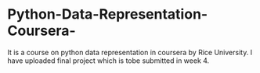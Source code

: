 # Python-Data-Representation-Coursera-

It is a course on python data representation in coursera by Rice University.
I have uploaded final project which is tobe submitted in week 4.
